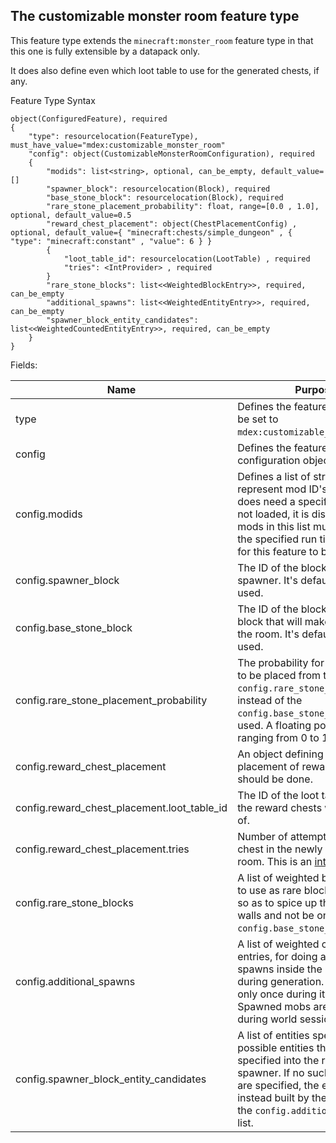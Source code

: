 
## The customizable monster room feature type

This feature type extends the `minecraft:monster_room` feature 
type in that this one is fully extensible by a datapack only.

It does also define even which loot table to use for the generated chests, if any.

Feature Type Syntax

~~~
object(ConfiguredFeature), required
{
    "type": resourcelocation(FeatureType), must_have_value="mdex:customizable_monster_room"
    "config": object(CustomizableMonsterRoomConfiguration), required
    {
        "modids": list<string>, optional, can_be_empty, default_value=[]
        "spawner_block": resourcelocation(Block), required
        "base_stone_block": resourcelocation(Block), required
        "rare_stone_placement_probability": float, range=[0.0 , 1.0], optional, default_value=0.5
        "reward_chest_placement": object(ChestPlacementConfig) , optional, default_value={ "minecraft:chests/simple_dungeon" , { "type": "minecraft:constant" , "value": 6 } }
        {
            "loot_table_id": resourcelocation(LootTable) , required
            "tries": <IntProvider> , required
        }
        "rare_stone_blocks": list<<WeightedBlockEntry>>, required, can_be_empty
        "additional_spawns": list<<WeightedEntityEntry>>, required, can_be_empty
        "spawner_block_entity_candidates": list<<WeightedCountedEntityEntry>>, required, can_be_empty
    }
}
~~~

Fields:

| Name                                        | Purpose                                                                                                                                                                                                                                    |
|---------------------------------------------|--------------------------------------------------------------------------------------------------------------------------------------------------------------------------------------------------------------------------------------------|
| type                                        | Defines the feature type. Must be set to `mdex:customizable_monster_room`.                                                                                                                                                                 |
| config                                      | Defines the feature's configuration object.                                                                                                                                                                                                |
| config.modids                               | Defines a list of strings that do represent mod ID's. If the feature does need a specific mod but is not loaded, it is disabled. All the mods in this list must be valid at the specified run time in order for this feature to be placed. |
| config.spawner_block                        | The ID of the block to use as a spawner. It's default state is used.                                                                                                                                                                       |
| config.base_stone_block                     | The ID of the block to use as the block that will make the walls of the room. It's default state is used.                                                                                                                                  |
| config.rare_stone_placement_probability     | The probability for a rare block to be placed from the `config.rare_stone_blocks` list instead of the `config.base_stone_block` to be used. A floating point value ranging from 0 to 1 inclusive.                                          |
| config.reward_chest_placement               | An object defining how the placement of reward chests should be done.                                                                                                                                                                      |
| config.reward_chest_placement.loot_table_id | The ID of the loot table that all the reward chests will make use of.                                                                                                                                                                      |
| config.reward_chest_placement.tries         | Number of attempts for placing a chest in the newly generated room. This is an [integer provider](https://minecraft.wiki/w/Template:Nbt_inherit/int_provider/template).                                                                    |
| config.rare_stone_blocks                    | A list of weighted block entries to use as rare block placements, so as to spice up the room's walls and not be only with the `config.base_stone_block` block.                                                                             |
| config.additional_spawns                    | A list of weighted counted entity entries, for doing additional spawns inside the monster room during generation. This happens only once during it's generation. Spawned mobs are persistent during world sessions.                        |
| config.spawner_block_entity_candidates      | A list of entities specifying the possible entities that can be specified into the room's spawner. If no such candidates are specified, the entries are instead built by the contents of the `config.additional_spawns` list.              |




